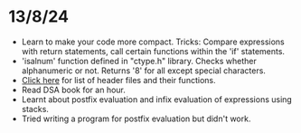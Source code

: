 # 13/8/24
- Learn to make your code more compact. Tricks: Compare expressions with return statements, call certain functions within the 'if' statements. 
- 'isalnum' function defined in "ctype.h" library. Checks whether alphanumeric or not. Returns '8' for all except special characters.
- [Click here](https://en.cppreference.com/w/c/header) for list of header files and their functions.
- Read DSA book for an hour.
- Learnt about postfix evaluation and infix evaluation of expressions using stacks.
- Tried writing a program for postfix evaluation but didn't work.
